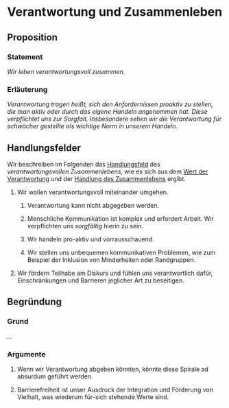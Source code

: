﻿<!---
   NAME - The NAME of this project is:
ethos

  FILE - The FILENAME of the current file is:
/v6a5.md

  CREATION - This project was CREATED on:
2017-01-28-16:15:00 UTC

  MODIFICATION - This project was last MODIFIED on:
2017-01-28-16:15:00 UTC

  VERSION - The current VERSION of this project is:
<git-commit-hash>-2017-01-28-16:15:00 UTC

  CREATOR(S) - This project was CREATED by:
Michael Czechowski, Martin Maga

  CONTACT - You can CONTACT the creator(s) or developer(s) of this project at:
E-Mail: mail@martinmaga.de

  COPYRIGHT - The COPYRIGHT holder of this project is:
COPYRIGHT (c) 2016 Martin Maga

  LICENSE - This project is LICENSED under the following license:
Martin Maga 2016 CC BY-SA 4.0 https://creativecommons.org

  SUBFILE – This is a SUBFILE! For more INFORMATION on this project go to:
/README.md
--->

# Verantwortung und Zusammenleben
## Proposition
### Statement
*Wir leben verantwortungsvoll zusammen.*

### Erläuterung
*Verantwortung tragen heißt, sich den Anfordernissen proaktiv zu stellen, die man aktiv oder durch das eigene Handeln angenommen hat. Diese verpflichtet uns zur Sorgfalt. Insbesondere sehen wir die Verantwortung für schwächer gestellte als wichtige Norm in unserem Handeln.*

## Handlungsfelder
Wir beschreiben im Folgenden das [Handlungsfeld](../synopsis/overview.md) des *verantwortungsvollen Zusammenlebens*, wie es sich aus dem [Wert der Verantwortung](../contents/values/v6_responsibility.md) und der [Handlung des Zusammenlebens](../contents/actions/a5_live.md) ergibt.

1. Wir wollen verantwortungsvoll miteinander umgehen.

    1. Verantwortung kann nicht abgegeben werden.

    2. Menschliche Kommunikation ist komplex und erfordert Arbeit. Wir verpflichten uns *sorgfältig* hierin zu sein.

    3. Wir handeln pro-aktiv und vorrausschauend.

    4. Wir stellen uns unbequemen kommunikativen Problemen, wie zum Beispiel der Inklusion von Minderheiten oder Randgruppen.

2. Wir fördern Teilhabe am Diskurs und fühlen uns verantwortlich dafür, Einschränkungen und Barrieren jeglicher Art zu beseitigen.


## Begründung
### Grund
*...*

### Argumente
1. Wenn wir Verantwortung abgeben könnten, könnte diese Spirale ad absurdum geführt werden.

2. Barrierefreiheit ist unser Ausdruck der Integration und Förderung von Vielhalt, was wiederum für-sich stehende Werte sind.
